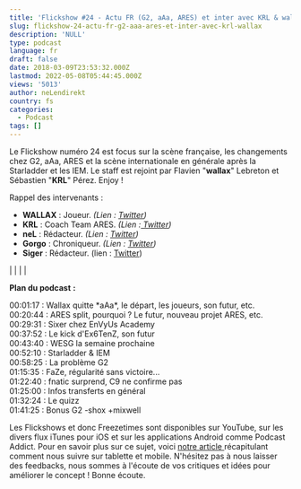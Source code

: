 ```yaml
---
title: 'Flickshow #24 - Actu FR (G2, aAa, ARES) et inter avec KRL & wallax'
slug: flickshow-24-actu-fr-g2-aaa-ares-et-inter-avec-krl-wallax
description: 'NULL'
type: podcast
language: fr
draft: false
date: 2018-03-09T23:53:32.000Z
lastmod: 2022-05-08T05:44:45.000Z
views: '5013'
author: neLendirekt
country: fs
categories:
  - Podcast
tags: []
---
```

Le Flickshow numéro 24 est focus sur la scène française, les changements chez G2, aAa, ARES et la scène internationale en générale après la Starladder et les IEM. Le staff est rejoint par Flavien "**wallax**" Lebreton et Sébastien "**KRL**" Pérez. Enjoy !

Rappel des intervenants :

* **WALLAX** : Joueur. _(Lien : [Twitter](https://twitter.com/wallax%5Fcsgo))_
* **KRL** : Coach Team ARES. _(Lien :[ Twitter](https://twitter.com/KRLcsgo))_
* **neL** : Rédacteur. _(Lien : [Twitter](https://twitter.com/neLendirekt))_
* **Gorgo** : Chroniqueur. _(Lien : [Twitter](https://twitter.com/Gorgorot38))_
* **Siger** : Rédacteur. (lien : [Twitter](https://twitter.com/siger%5Fcs))

|  |
|  |

  
**Plan du podcast** **:**

00:01:17 : Wallax quitte \*aAa\*, le départ, les joueurs, son futur, etc.  
00:20:44 : ARES split, pourquoi ? Le futur, nouveau projet ARES, etc.  
00:29:31 : Sixer chez EnVyUs Academy  
00:37:52 : Le kick d'Ex6TenZ, son futur  
00:43:40 : WESG la semaine prochaine  
00:52:10 : Starladder & IEM  
00:58:25 : La problème G2  
01:15:35 : FaZe, régularité sans victoire...  
01:22:40 : fnatic surprend, C9 ne confirme pas  
01:25:00 : Infos transferts en général  
01:32:24 : Le quizz  
01:41:25 : Bonus G2 -shox +mixwell

Les Flickshows et donc Freezetimes sont disponibles sur YouTube, sur les divers flux iTunes pour iOS et sur les applications Android comme Podcast Addict. Pour en savoir plus sur ce sujet, voici [notre article ](https://flickshot.fr/fr/comment-ecouter-le-flickshow-sur-telephone-et-tablette/&59a013864d64e)récapitulant comment nous suivre sur tablette et mobile. N'hésitez pas à nous laisser des feedbacks, nous sommes à l'écoute de vos critiques et idées pour améliorer le concept ! Bonne écoute.
